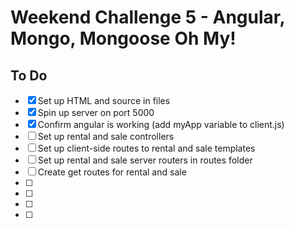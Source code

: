 # Weekend Challenge 5 - Angular, Mongo, Mongoose Oh My!

## To Do
- [x] Set up HTML and source in files
- [x] Spin up server on port 5000
- [x] Confirm angular is working (add myApp variable to client.js)
- [ ] Set up rental and sale controllers
- [ ] Set up client-side routes to rental and sale templates
- [ ] Set up rental and sale server routers in routes folder
- [ ] Create get routes for rental and sale
- [ ]
- [ ]
- [ ]
- [ ]